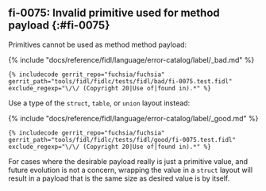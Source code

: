 ## fi-0075: Invalid primitive used for method payload {:#fi-0075}

Primitives cannot be used as method method payload:

{% include "docs/reference/fidl/language/error-catalog/label/_bad.md" %}

```fidl
{% includecode gerrit_repo="fuchsia/fuchsia" gerrit_path="tools/fidl/fidlc/tests/fidl/bad/fi-0075.test.fidl" exclude_regexp="\/\/ (Copyright 20|Use of|found in).*" %}
```

Use a type of the `struct`, `table`, or `union` layout instead:

{% include "docs/reference/fidl/language/error-catalog/label/_good.md" %}

```fidl
{% includecode gerrit_repo="fuchsia/fuchsia" gerrit_path="tools/fidl/fidlc/tests/fidl/good/fi-0075.test.fidl" exclude_regexp="\/\/ (Copyright 20|Use of|found in).*" %}
```

For cases where the desirable payload really is just a primitive value, and
future evolution is not a concern, wrapping the value in a `struct` layout will
result in a payload that is the same size as desired value is by itself.
